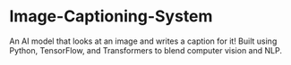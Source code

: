 # Image-Captioning-System
An AI model that looks at an image and writes a caption for it! Built using Python, TensorFlow, and Transformers to blend computer vision and NLP.
